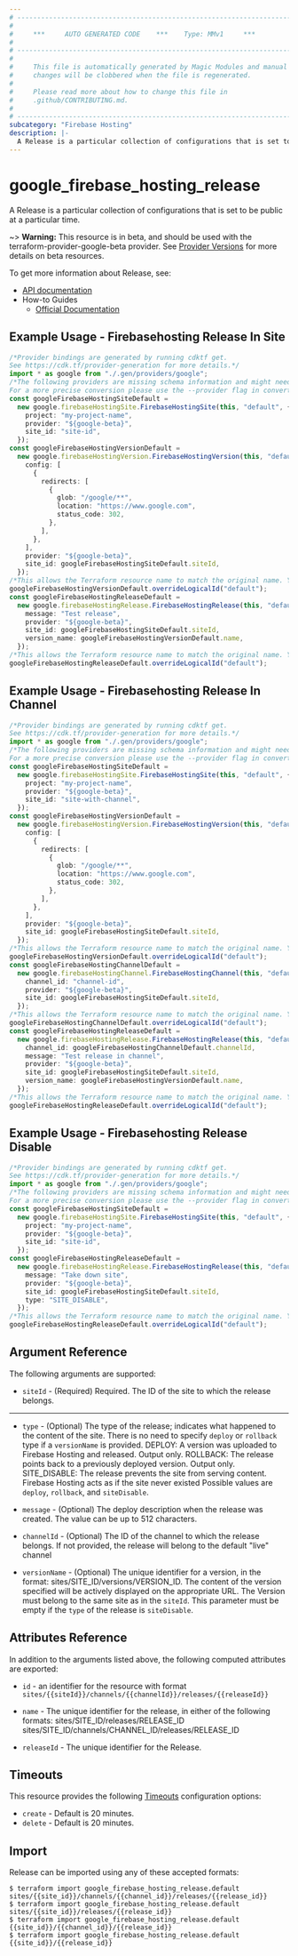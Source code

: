 ```yaml
---
# ----------------------------------------------------------------------------
#
#     ***     AUTO GENERATED CODE    ***    Type: MMv1     ***
#
# ----------------------------------------------------------------------------
#
#     This file is automatically generated by Magic Modules and manual
#     changes will be clobbered when the file is regenerated.
#
#     Please read more about how to change this file in
#     .github/CONTRIBUTING.md.
#
# ----------------------------------------------------------------------------
subcategory: "Firebase Hosting"
description: |-
  A Release is a particular collection of configurations that is set to be public at a particular time.
---
```


# google\_firebase\_hosting\_release

A Release is a particular collection of configurations that is set to be public at a particular time.

\~> **Warning:** This resource is in beta, and should be used with the terraform-provider-google-beta provider.
See [Provider Versions](https://terraform.io/docs/providers/google/guides/provider_versions.html) for more details on beta resources.

To get more information about Release, see:

* [API documentation](https://firebase.google.com/docs/reference/hosting/rest/v1beta1/sites.releases)
* How-to Guides
  * [Official Documentation](https://firebase.google.com/docs/hosting)

## Example Usage - Firebasehosting Release In Site

```typescript
/*Provider bindings are generated by running cdktf get.
See https://cdk.tf/provider-generation for more details.*/
import * as google from "./.gen/providers/google";
/*The following providers are missing schema information and might need manual adjustments to synthesize correctly: google.
For a more precise conversion please use the --provider flag in convert.*/
const googleFirebaseHostingSiteDefault =
  new google.firebaseHostingSite.FirebaseHostingSite(this, "default", {
    project: "my-project-name",
    provider: "${google-beta}",
    site_id: "site-id",
  });
const googleFirebaseHostingVersionDefault =
  new google.firebaseHostingVersion.FirebaseHostingVersion(this, "default_1", {
    config: [
      {
        redirects: [
          {
            glob: "/google/**",
            location: "https://www.google.com",
            status_code: 302,
          },
        ],
      },
    ],
    provider: "${google-beta}",
    site_id: googleFirebaseHostingSiteDefault.siteId,
  });
/*This allows the Terraform resource name to match the original name. You can remove the call if you don't need them to match.*/
googleFirebaseHostingVersionDefault.overrideLogicalId("default");
const googleFirebaseHostingReleaseDefault =
  new google.firebaseHostingRelease.FirebaseHostingRelease(this, "default_2", {
    message: "Test release",
    provider: "${google-beta}",
    site_id: googleFirebaseHostingSiteDefault.siteId,
    version_name: googleFirebaseHostingVersionDefault.name,
  });
/*This allows the Terraform resource name to match the original name. You can remove the call if you don't need them to match.*/
googleFirebaseHostingReleaseDefault.overrideLogicalId("default");

```

## Example Usage - Firebasehosting Release In Channel

```typescript
/*Provider bindings are generated by running cdktf get.
See https://cdk.tf/provider-generation for more details.*/
import * as google from "./.gen/providers/google";
/*The following providers are missing schema information and might need manual adjustments to synthesize correctly: google.
For a more precise conversion please use the --provider flag in convert.*/
const googleFirebaseHostingSiteDefault =
  new google.firebaseHostingSite.FirebaseHostingSite(this, "default", {
    project: "my-project-name",
    provider: "${google-beta}",
    site_id: "site-with-channel",
  });
const googleFirebaseHostingVersionDefault =
  new google.firebaseHostingVersion.FirebaseHostingVersion(this, "default_1", {
    config: [
      {
        redirects: [
          {
            glob: "/google/**",
            location: "https://www.google.com",
            status_code: 302,
          },
        ],
      },
    ],
    provider: "${google-beta}",
    site_id: googleFirebaseHostingSiteDefault.siteId,
  });
/*This allows the Terraform resource name to match the original name. You can remove the call if you don't need them to match.*/
googleFirebaseHostingVersionDefault.overrideLogicalId("default");
const googleFirebaseHostingChannelDefault =
  new google.firebaseHostingChannel.FirebaseHostingChannel(this, "default_2", {
    channel_id: "channel-id",
    provider: "${google-beta}",
    site_id: googleFirebaseHostingSiteDefault.siteId,
  });
/*This allows the Terraform resource name to match the original name. You can remove the call if you don't need them to match.*/
googleFirebaseHostingChannelDefault.overrideLogicalId("default");
const googleFirebaseHostingReleaseDefault =
  new google.firebaseHostingRelease.FirebaseHostingRelease(this, "default_3", {
    channel_id: googleFirebaseHostingChannelDefault.channelId,
    message: "Test release in channel",
    provider: "${google-beta}",
    site_id: googleFirebaseHostingSiteDefault.siteId,
    version_name: googleFirebaseHostingVersionDefault.name,
  });
/*This allows the Terraform resource name to match the original name. You can remove the call if you don't need them to match.*/
googleFirebaseHostingReleaseDefault.overrideLogicalId("default");

```

## Example Usage - Firebasehosting Release Disable

```typescript
/*Provider bindings are generated by running cdktf get.
See https://cdk.tf/provider-generation for more details.*/
import * as google from "./.gen/providers/google";
/*The following providers are missing schema information and might need manual adjustments to synthesize correctly: google.
For a more precise conversion please use the --provider flag in convert.*/
const googleFirebaseHostingSiteDefault =
  new google.firebaseHostingSite.FirebaseHostingSite(this, "default", {
    project: "my-project-name",
    provider: "${google-beta}",
    site_id: "site-id",
  });
const googleFirebaseHostingReleaseDefault =
  new google.firebaseHostingRelease.FirebaseHostingRelease(this, "default_1", {
    message: "Take down site",
    provider: "${google-beta}",
    site_id: googleFirebaseHostingSiteDefault.siteId,
    type: "SITE_DISABLE",
  });
/*This allows the Terraform resource name to match the original name. You can remove the call if you don't need them to match.*/
googleFirebaseHostingReleaseDefault.overrideLogicalId("default");

```

## Argument Reference

The following arguments are supported:

* `siteId` -
  (Required)
  Required. The ID of the site to which the release belongs.

***

*   `type` -
    (Optional)
    The type of the release; indicates what happened to the content of the site. There is no need to specify
    `deploy` or `rollback` type if a `versionName` is provided.
    DEPLOY: A version was uploaded to Firebase Hosting and released. Output only.
    ROLLBACK: The release points back to a previously deployed version. Output only.
    SITE\_DISABLE: The release prevents the site from serving content. Firebase Hosting acts as if the site never existed
    Possible values are `deploy`, `rollback`, and `siteDisable`.

*   `message` -
    (Optional)
    The deploy description when the release was created. The value can be up to 512 characters.

*   `channelId` -
    (Optional)
    The ID of the channel to which the release belongs. If not provided, the release will
    belong to the default "live" channel

*   `versionName` -
    (Optional)
    The unique identifier for a version, in the format: sites/SITE\_ID/versions/VERSION\_ID.
    The content of the version specified will be actively displayed on the appropriate URL.
    The Version must belong to the same site as in the `siteId`.
    This parameter must be empty if the `type` of the release is `siteDisable`.

## Attributes Reference

In addition to the arguments listed above, the following computed attributes are exported:

*   `id` - an identifier for the resource with format `sites/{{siteId}}/channels/{{channelId}}/releases/{{releaseId}}`

*   `name` -
    The unique identifier for the release, in either of the following formats:
    sites/SITE\_ID/releases/RELEASE\_ID
    sites/SITE\_ID/channels/CHANNEL\_ID/releases/RELEASE\_ID

*   `releaseId` -
    The unique identifier for the Release.

## Timeouts

This resource provides the following
[Timeouts](https://developer.hashicorp.com/terraform/plugin/sdkv2/resources/retries-and-customizable-timeouts) configuration options:

* `create` - Default is 20 minutes.
* `delete` - Default is 20 minutes.

## Import

Release can be imported using any of these accepted formats:

```console
$ terraform import google_firebase_hosting_release.default sites/{{site_id}}/channels/{{channel_id}}/releases/{{release_id}}
$ terraform import google_firebase_hosting_release.default sites/{{site_id}}/releases/{{release_id}}
$ terraform import google_firebase_hosting_release.default {{site_id}}/{{channel_id}}/{{release_id}}
$ terraform import google_firebase_hosting_release.default {{site_id}}/{{release_id}}
```

